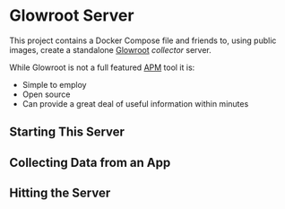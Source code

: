 # Glowroot Server

This project contains a Docker Compose file and friends to, using public images,
create a standalone [Glowroot](https://glowroot.org/) *collector* server.

While Glowroot is not a full featured [APM](https://en.wikipedia.org/wiki/Application_performance_management) tool it is:

 - Simple to employ
 - Open source
 - Can provide a great deal of useful information within minutes
 
 
## Starting This Server



## Collecting Data from an App


## Hitting the Server